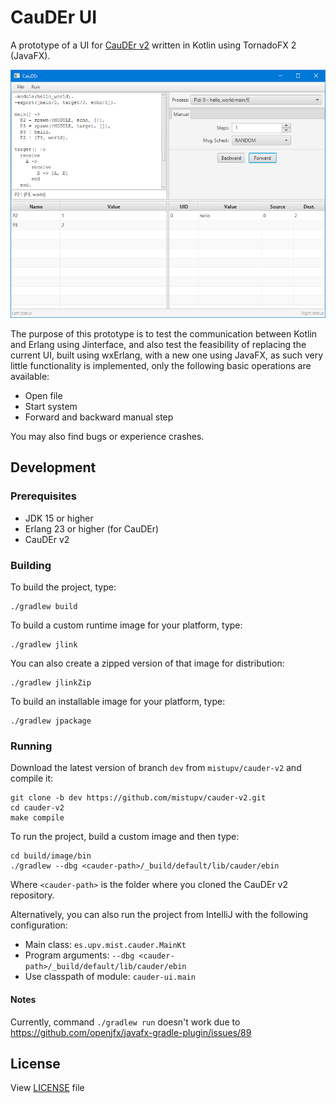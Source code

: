 # CauDEr UI

A prototype of a UI for [CauDEr v2](https://github.com/mistupv/cauder-v2) written in Kotlin using TornadoFX 2 (JavaFX).

![CauDEr screenshot](screenshot.png)

The purpose of this prototype is to test the communication between Kotlin and Erlang using Jinterface, and also test the
feasibility of replacing the current UI, built using wxErlang, with a new one using JavaFX, as such very little
functionality is implemented, only the following basic operations are available:

- Open file
- Start system
- Forward and backward manual step

You may also find bugs or experience crashes.

## Development

### Prerequisites

- JDK 15 or higher
- Erlang 23 or higher (for CauDEr)
- CauDEr v2

### Building

To build the project, type:

	./gradlew build

To build a custom runtime image for your platform, type:

	./gradlew jlink

You can also create a zipped version of that image for distribution:

	./gradlew jlinkZip

To build an installable image for your platform, type:

    ./gradlew jpackage

### Running

Download the latest version of branch `dev` from `mistupv/cauder-v2` and compile it:

    git clone -b dev https://github.com/mistupv/cauder-v2.git
    cd cauder-v2
    make compile

To run the project, build a custom image and then type:

    cd build/image/bin
    ./gradlew --dbg <cauder-path>/_build/default/lib/cauder/ebin

Where `<cauder-path>` is the folder where you cloned the CauDEr v2 repository.

Alternatively, you can also run the project from IntelliJ with the following configuration:

- Main class: `es.upv.mist.cauder.MainKt`
- Program arguments: `--dbg <cauder-path>/_build/default/lib/cauder/ebin`
- Use classpath of module: `cauder-ui.main`


#### Notes

Currently, command `./gradlew run` doesn't work due to https://github.com/openjfx/javafx-gradle-plugin/issues/89

## License

View [LICENSE](LICENSE) file
